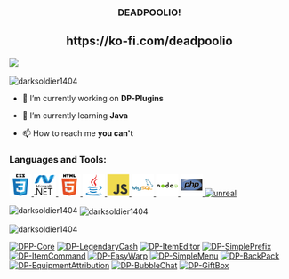 <h3 align="center">DEADPOOLIO!</h3>
<h2 align="center">https://ko-fi.com/deadpoolio</h2>

<a href="https://discord.gg/wKEDry6nHz" target="_blank"><img src="https://discordapp.com/api/guilds/740288168716140605/widget.png?style=banner4"/></a>

<p align="left"> <img src="https://komarev.com/ghpvc/?username=darksoldier1404&label=Profile%20views&color=0e75b6&style=flat" alt="darksoldier1404" /> </p>

- 🔭 I’m currently working on **DP-Plugins**

- 🌱 I’m currently learning **Java**

- 📫 How to reach me **you can't**


<h3 align="left">Languages and Tools:</h3>
<p align="left"> <a href="https://www.w3schools.com/css/" target="_blank"> <img src="https://raw.githubusercontent.com/devicons/devicon/master/icons/css3/css3-original-wordmark.svg" alt="css3" width="40" height="40"/> </a> <a href="https://dotnet.microsoft.com/" target="_blank"> <img src="https://raw.githubusercontent.com/devicons/devicon/master/icons/dot-net/dot-net-original-wordmark.svg" alt="dotnet" width="40" height="40"/> </a> <a href="https://www.w3.org/html/" target="_blank"> <img src="https://raw.githubusercontent.com/devicons/devicon/master/icons/html5/html5-original-wordmark.svg" alt="html5" width="40" height="40"/> </a> <a href="https://www.java.com" target="_blank"> <img src="https://raw.githubusercontent.com/devicons/devicon/master/icons/java/java-original.svg" alt="java" width="40" height="40"/> </a> <a href="https://developer.mozilla.org/en-US/docs/Web/JavaScript" target="_blank"> <img src="https://raw.githubusercontent.com/devicons/devicon/master/icons/javascript/javascript-original.svg" alt="javascript" width="40" height="40"/> </a> <a href="https://www.mysql.com/" target="_blank"> <img src="https://raw.githubusercontent.com/devicons/devicon/master/icons/mysql/mysql-original-wordmark.svg" alt="mysql" width="40" height="40"/> </a> <a href="https://nodejs.org" target="_blank"> <img src="https://raw.githubusercontent.com/devicons/devicon/master/icons/nodejs/nodejs-original-wordmark.svg" alt="nodejs" width="40" height="40"/> </a> <a href="https://www.php.net" target="_blank"> <img src="https://raw.githubusercontent.com/devicons/devicon/master/icons/php/php-original.svg" alt="php" width="40" height="40"/> </a> <a href="https://unrealengine.com/" target="_blank"> <img src="https://raw.githubusercontent.com/kenangundogan/fontisto/036b7eca71aab1bef8e6a0518f7329f13ed62f6b/icons/svg/brand/unreal-engine.svg" alt="unreal" width="40" height="40"/> </a> </p>

<p><img align="left" src="https://github-readme-stats.vercel.app/api/top-langs?username=darksoldier1404&show_icons=true&locale=en&layout=compact" alt="darksoldier1404" /></p>

<p>&nbsp;<img align="center" src="https://github-readme-stats.vercel.app/api?username=darksoldier1404&show_icons=true&locale=en" alt="darksoldier1404" /></p>

<p><img align="center" src="https://github-readme-streak-stats.herokuapp.com/?user=darksoldier1404&" alt="darksoldier1404" /></p>

[![DPP-Core](https://github.com/darksoldier1404/DPP-Core/actions/workflows/gradle.yml/badge.svg?branch=master)](https://github.com/darksoldier1404/DPP-Core/actions/workflows/gradle.yml)
[![DP-LegendaryCash](https://github.com/darksoldier1404/DP-LegendaryCash/actions/workflows/gradle.yml/badge.svg?branch=master)](https://github.com/darksoldier1404/DP-LegendaryCash/actions/workflows/gradle.yml)
[![DP-ItemEditor](https://github.com/darksoldier1404/DP-ItemEditor/actions/workflows/gradle.yml/badge.svg?branch=master)](https://github.com/darksoldier1404/DP-ItemEditor/actions/workflows/gradle.yml)
[![DP-SimplePrefix](https://github.com/darksoldier1404/DP-SimplePrefix/actions/workflows/gradle.yml/badge.svg?branch=master)](https://github.com/darksoldier1404/DP-SimplePrefix/actions/workflows/gradle.yml)
[![DP-ItemCommand](https://github.com/darksoldier1404/DP-ItemCommand/actions/workflows/gradle.yml/badge.svg?branch=master)](https://github.com/darksoldier1404/DP-ItemCommand/actions/workflows/gradle.yml)
[![DP-EasyWarp](https://github.com/darksoldier1404/DP-EasyWarp/actions/workflows/gradle.yml/badge.svg?branch=master)](https://github.com/darksoldier1404/DP-EasyWarp/actions/workflows/gradle.yml)
[![DP-SimpleMenu](https://github.com/darksoldier1404/DP-SimpleMenu/actions/workflows/gradle.yml/badge.svg?branch=master)](https://github.com/darksoldier1404/DP-SimpleMenu/actions/workflows/gradle.yml)
[![DP-BackPack](https://github.com/darksoldier1404/DP-BackPack/actions/workflows/gradle.yml/badge.svg?branch=master)](https://github.com/darksoldier1404/DP-BackPack/actions/workflows/gradle.yml)
[![DP-EquipmentAttribution](https://github.com/darksoldier1404/DP-EquipmentAttribution/actions/workflows/gradle.yml/badge.svg?branch=master)](https://github.com/darksoldier1404/DP-EquipmentAttribution/actions/workflows/gradle.yml)
[![DP-BubbleChat](https://github.com/darksoldier1404/DP-BubbleChat/actions/workflows/gradle.yml/badge.svg?branch=master)](https://github.com/darksoldier1404/DP-BubbleChat/actions/workflows/gradle.yml)
[![DP-GiftBox](https://github.com/darksoldier1404/DP-GiftBox/actions/workflows/gradle.yml/badge.svg?branch=master)](https://github.com/darksoldier1404/DP-GiftBox/actions/workflows/gradle.yml)
